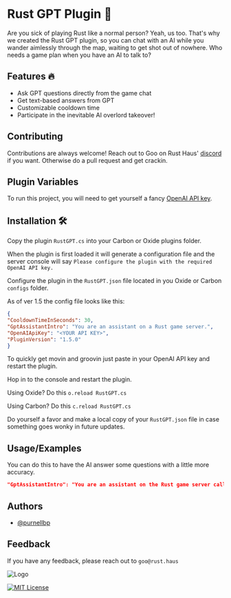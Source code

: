 # Rust GPT Plugin 🤖

  

Are you sick of playing Rust like a normal person? Yeah, us too. That's why we created the Rust GPT plugin, so you can chat with an AI while you wander aimlessly through the map, waiting to get shot out of nowhere. Who needs a game plan when you have an AI to talk to?

  


## Features 🔥


- Ask GPT questions directly from the game chat
- Get text-based answers from GPT
- Customizable cooldown time
- Participate in the inevitable AI overlord takeover!

## Contributing

Contributions are always welcome! Reach out to Goo on Rust Haus' [discord](https://discord.gg/EQNPBxdjRu) if you want. Otherwise do a pull request and get crackin.


## Plugin Variables

To run this project, you will need to get yourself a fancy [OpenAI API key](https://platform.openai.com/account/api-keys).



## Installation 🛠️


Copy the plugin `RustGPT.cs` into your Carbon or Oxide plugins folder.

When the plugin is first loaded it will generate a configuration file and the server console will say `Please configure the plugin with the required OpenAI API key.`  

Configure the plugin in the `RustGPT.json` file located in you Oxide or Carbon `configs` folder. 

As of ver 1.5 the config file looks like this:

```json
{
"CooldownTimeInSeconds": 30,
"GptAssistantIntro": "You are an assistant on a Rust game server.",
"OpenAIApiKey": "<YOUR API KEY>",
"PluginVersion": "1.5.0"
}
```    

To quickly get movin and groovin just paste in your OpenAI API key and restart the plugin.

Hop in to the console and restart the plugin. 

Using Oxide? Do this `o.reload RustGPT.cs`

Using Carbon? Do this `c.reload RustGPT.cs`

Do yourself a favor and make a local copy of your `RustGPT.json` file in case something goes wonky in future updates. 



## Usage/Examples

You can do this to have the AI answer some questions with a little more accuracy. 

```json
"GptAssistantIntro": "You are an assistant on the Rust game server called Rust Haus. The Rust Haus server wipes every Thursday around 2pm CST or if forced. Discord server at https://discord.gg/EQNPBxdjRu, website is https://rust.haus, Twitter is @HausRust81322.",
```


## Authors

- [@purnellbp](https://www.github.com/purnellbp)


## Feedback

If you have any feedback, please reach out to `goo@rust.haus`



![Logo](https://i.imgur.com/KttasYy.png)

[![MIT License](https://img.shields.io/badge/License-MIT-green.svg)](https://choosealicense.com/licenses/mit/)

